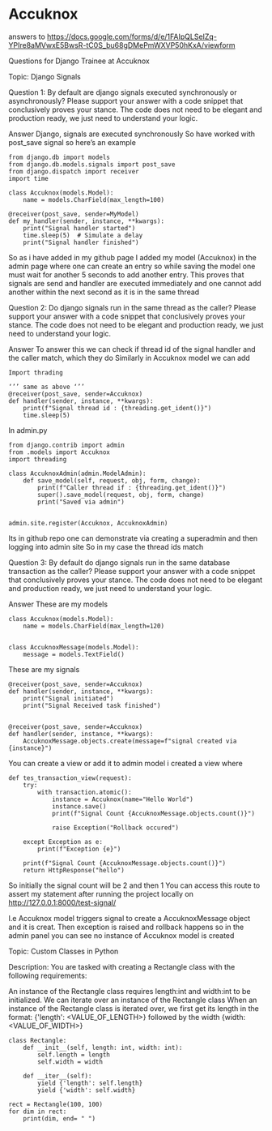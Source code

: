 # Accuknox
answers to https://docs.google.com/forms/d/e/1FAIpQLSeIZq-YPIre8aMVwxE5BwsR-tC0S_bu68gDMePmWXVP50hKxA/viewform






Questions for Django Trainee at Accuknox

Topic: Django Signals

Question 1: By default are django signals executed synchronously or asynchronously? Please support your answer with a code snippet that conclusively proves your stance. The code does not need to be elegant and production ready, we just need to understand your logic.

Answer
Django, signals are executed synchronously
So have worked with post_save signal so here’s an example

```
from django.db import models
from django.db.models.signals import post_save
from django.dispatch import receiver
import time

class Accuknox(models.Model):
    name = models.CharField(max_length=100)

@receiver(post_save, sender=MyModel)
def my_handler(sender, instance, **kwargs):
    print("Signal handler started")
    time.sleep(5)  # Simulate a delay
    print("Signal handler finished")
 ```

So as i have added in my github page
I added my model (Accuknox) in the admin page where one can create an entry so while saving the model one must wait for another 5 seconds to add another entry.
This proves that signals are send and handler are executed immediately and one cannot add another within the next second as it is in the same thread 

Question 2: Do django signals run in the same thread as the caller? Please support your answer with a code snippet that conclusively proves your stance. The code does not need to be elegant and production ready, we just need to understand your logic.

Answer
To answer this we can check if thread id of the signal handler and the caller match, which they do 
Similarly in Accuknox model we can add
```
Import thrading 

‘’’ same as above ‘’’
@receiver(post_save, sender=Accuknox)
def handler(sender, instance, **kwargs):
    print(f"Signal thread id : {threading.get_ident()}")
    time.sleep(5)
```
In admin.py

```
from django.contrib import admin
from .models import Accuknox
import threading

class AccuknoxAdmin(admin.ModelAdmin):
    def save_model(self, request, obj, form, change):
        print(f"Caller thread if : {threading.get_ident()}")
        super().save_model(request, obj, form, change)
        print("Saved via admin")


admin.site.register(Accuknox, AccuknoxAdmin)
```
Its in github repo one can demonstrate via creating a superadmin and then logging into admin site
So in my case the thread ids match

    

Question 3: By default do django signals run in the same database transaction as the caller? Please support your answer with a code snippet that conclusively proves your stance. The code does not need to be elegant and production ready, we just need to understand your logic.

Answer
These are my models
```
class Accuknox(models.Model):
    name = models.CharField(max_length=120)


class AccuknoxMessage(models.Model):
    message = models.TextField()
```
These are my signals
```
@receiver(post_save, sender=Accuknox)
def handler(sender, instance, **kwargs):
    print("Signal initiated")
    print("Signal Received task finished")


@receiver(post_save, sender=Accuknox)
def handler(sender, instance, **kwargs):
    AccuknoxMessage.objects.create(message=f"signal created via {instance}")
```
You can create a view or add it to admin model i created a view where
```
def tes_transaction_view(request):
    try:
        with transaction.atomic():
            instance = Accuknox(name="Hello World")
            instance.save()
            print(f"Signal Count {AccuknoxMessage.objects.count()}")

            raise Exception("Rollback occured")

    except Exception as e:
        print(f"Exception {e}")

    print(f"Signal Count {AccuknoxMessage.objects.count()}")
    return HttpResponse("hello")
```
So initially the signal count will be 2 and then 1
You can access this route to assert my statement after running the project locally on
http://127.0.0.1:8000/test-signal/

I.e Accuknox model triggers signal to create a AccuknoxMessage object and it is creat.
Then exception is raised and rollback happens so in the admin panel you can see no instance of Accuknox model is created






Topic: Custom Classes in Python

Description: You are tasked with creating a Rectangle class with the following requirements:

An instance of the Rectangle class requires length:int and width:int to be initialized.
We can iterate over an instance of the Rectangle class 
When an instance of the Rectangle class is iterated over, we first get its length in the format: {'length': <VALUE_OF_LENGTH>} followed by the width {width: <VALUE_OF_WIDTH>}

```
class Rectangle:
    def __init__(self, length: int, width: int):
        self.length = length
        self.width = width

    def __iter__(self):
        yield {'length': self.length}
        yield {'width': self.width}
        
rect = Rectangle(100, 100)
for dim in rect:
    print(dim, end= " ")    
```

